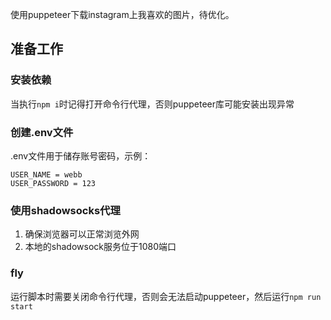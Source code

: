 使用puppeteer下载instagram上我喜欢的图片，待优化。

## 准备工作
### 安装依赖
当执行`npm i`时记得打开命令行代理，否则puppeteer库可能安装出现异常

### 创建.env文件
.env文件用于储存账号密码，示例：
```
USER_NAME = webb
USER_PASSWORD = 123
```

### 使用shadowsocks代理
1. 确保浏览器可以正常浏览外网
2. 本地的shadowsock服务位于1080端口

### fly
运行脚本时需要关闭命令行代理，否则会无法启动puppeteer，然后运行`npm run start`
